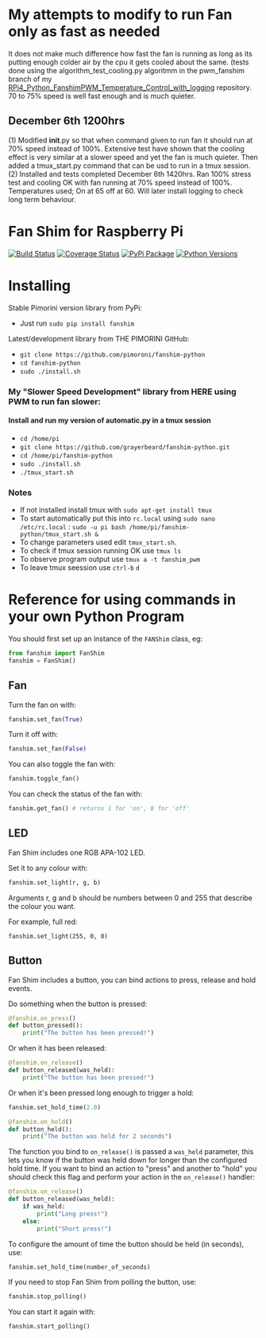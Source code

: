 # My attempts to modify to run Fan only as fast as needed

It does not make much difference how fast the fan is running as long as its putting enough colder air by the cpu it gets cooled about the same. (tests done using the  algorithm_test_cooling.py algoritmm in the pwm_fanshim branch of my [RPi4_Python_FanshimPWM_Temperature_Control_with_logging](https://github.com/grayerbeard/RPi4_Python_FanshimPWM_Temperature_Control_with_logging/tree/pwm_fanshim) repository. 70 to 75% speed is well fast enough and is much quieter.

## December 6th 1200hrs
(1) Modified __init__.py so that when command given to run fan it should run at 70% speed instead of 100%.   Extensive test have shown that the cooling effect is very similar at a slower speed and yet the fan is much quieter.  Then added a tmux_start.py command that can be usd to run in a tmux session.
(2) Installed and tests completed December 6th 1420hrs. Ran 100% stress test and cooling OK with fan running at 70% speed instead of 100%.  Temperatures used; On at 65 off at 60.  Will later install logging to check long term behaviour.


# Fan Shim for Raspberry Pi

[![Build Status](https://travis-ci.com/pimoroni/fanshim-python.svg?branch=master)](https://travis-ci.com/pimoroni/fanshim-python)
[![Coverage Status](https://coveralls.io/repos/github/pimoroni/fanshim-python/badge.svg?branch=master)](https://coveralls.io/github/pimoroni/fanshim-python?branch=master)
[![PyPi Package](https://img.shields.io/pypi/v/fanshim.svg)](https://pypi.python.org/pypi/fanshim)
[![Python Versions](https://img.shields.io/pypi/pyversions/fanshim.svg)](https://pypi.python.org/pypi/fanshim)

# Installing

Stable Pimorini version library from PyPi:

* Just run `sudo pip install fanshim`

Latest/development library from THE PIMORINI GitHub:

* `git clone https://github.com/pimoroni/fanshim-python`
* `cd fanshim-python`
* `sudo ./install.sh`

### My "Slower Speed Development" library from HERE using PWM to run fan slower:

#### Install and run my version of automatic.py in a tmux session 
* `cd /home/pi`
* `git clone https://github.com/grayerbeard/fanshim-python.git`
* `cd /home/pi/fanshim-python`
* `sudo ./install.sh`
* `./tmux_start.sh`
### Notes
* If not installed install tmux with `sudo apt-get install tmux`
* To start automatically put this into `rc.local` using `sudo nano /etc/rc.local` : `sudo -u pi bash /home/pi/fanshim-python/tmux_start.sh &`
* To change parameters used edit `tmux_start.sh`.
* To check if tmux session running OK use `tmux ls`
* To observe program output use `tmux a -t fanshim_pwm`
* To leave tmux seession use `ctrl-b` `d`


# Reference for using commands in your own Python Program

You should first set up an instance of the `FANShim` class, eg:

```python
from fanshim import FanShim
fanshim = FanShim()
```

## Fan

Turn the fan on with:

```python
fanshim.set_fan(True)
```

Turn it off with:

```python
fanshim.set_fan(False)
```

You can also toggle the fan with:

```python
fanshim.toggle_fan()
```

You can check the status of the fan with:

```python
fanshim.get_fan() # returns 1 for 'on', 0 for 'off'
```

## LED

Fan Shim includes one RGB APA-102 LED.

Set it to any colour with:

```python
fanshim.set_light(r, g, b)
```

Arguments r, g and b should be numbers between 0 and 255 that describe the colour you want.

For example, full red:

```
fanshim.set_light(255, 0, 0)
```

## Button

Fan Shim includes a button, you can bind actions to press, release and hold events.

Do something when the button is pressed:

```python
@fanshim.on_press()
def button_pressed():
    print("The button has been pressed!")
```

Or when it has been released:

```python
@fanshim.on_release()
def button_released(was_held):
    print("The button has been pressed!")
```

Or when it's been pressed long enough to trigger a hold:

```python
fanshim.set_hold_time(2.0)

@fanshim.on_hold()
def button_held():
    print("The button was held for 2 seconds")
```

The function you bind to `on_release()` is passed a `was_held` parameter,
this lets you know if the button was held down for longer than the configured
hold time. If you want to bind an action to "press" and another to "hold" you
should check this flag and perform your action in the `on_release()` handler:

```python
@fanshim.on_release()
def button_released(was_held):
    if was_held:
        print("Long press!")
    else:
        print("Short press!")
```

To configure the amount of time the button should be held (in seconds), use:

```python
fanshim.set_hold_time(number_of_seconds)
```

If you need to stop Fan Shim from polling the button, use:

```python
fanshim.stop_polling()
```

You can start it again with:

```python
fanshim.start_polling()
```

